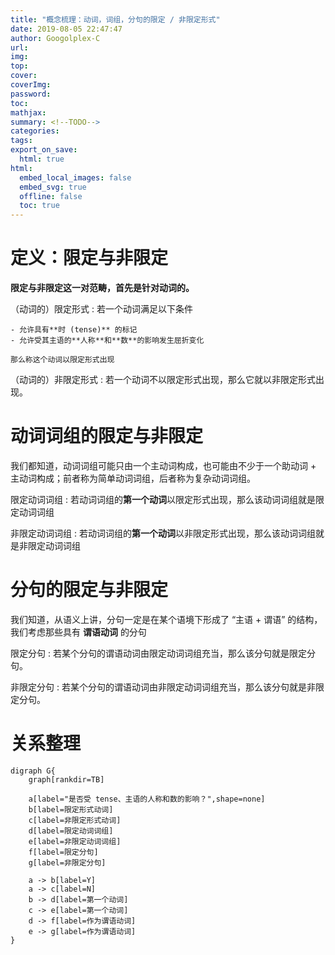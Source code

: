 ```yaml
---
title: "概念梳理：动词，词组，分句的限定 / 非限定形式"
date: 2019-08-05 22:47:47
author: Googolplex-C
url: 
img: 
top: 
cover: 
coverImg: 
password: 
toc: 
mathjax: 
summary: <!--TODO-->
categories: 
tags:
export_on_save:
  html: true
html:
  embed_local_images: false
  embed_svg: true
  offline: false
  toc: true
---
```


# 定义：限定与非限定

**限定与非限定这一对范畴，首先是针对动词的。**

（动词的）限定形式
:    若一个动词满足以下条件

    - 允许具有**时 (tense)** 的标记
    - 允许受其主语的**人称**和**数**的影响发生屈折变化

    那么称这个动词以限定形式出现

（动词的）非限定形式
:    若一个动词不以限定形式出现，那么它就以非限定形式出现。

# 动词词组的限定与非限定

我们都知道，动词词组可能只由一个主动词构成，也可能由不少于一个助动词 + 主动词构成；前者称为简单动词词组，后者称为复杂动词词组。

限定动词词组
:    若动词词组的**第一个动词**以限定形式出现，那么该动词词组就是限定动词词组

非限定动词词组
:    若动词词组的**第一个动词**以非限定形式出现，那么该动词词组就是非限定动词词组

# 分句的限定与非限定

我们知道，从语义上讲，分句一定是在某个语境下形成了 “主语 + 谓语” 的结构，我们考虑那些具有 **谓语动词** 的分句

限定分句
:    若某个分句的谓语动词由限定动词词组充当，那么该分句就是限定分句。

非限定分句
:    若某个分句的谓语动词由非限定动词词组充当，那么该分句就是非限定分句。

# 关系整理

```viz{align=center}
digraph G{
    graph[rankdir=TB]

    a[label="是否受 tense、主语的人称和数的影响？",shape=none]
    b[label=限定形式动词]
    c[label=非限定形式动词]
    d[label=限定动词词组]
    e[label=非限定动词词组]
    f[label=限定分句]
    g[label=非限定分句]

    a -> b[label=Y]
    a -> c[label=N]
    b -> d[label=第一个动词]
    c -> e[label=第一个动词]
    d -> f[label=作为谓语动词]
    e -> g[label=作为谓语动词]
}
```

